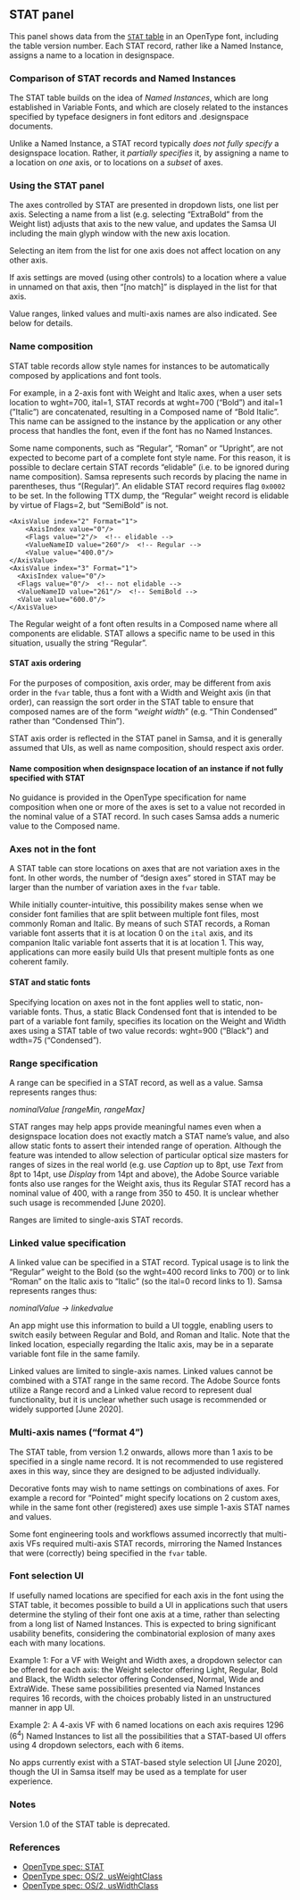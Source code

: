 ## STAT panel

This panel shows data from the [`STAT` table](https://docs.microsoft.com/en-us/typography/opentype/spec/stat) in an OpenType font, including the table version number. Each STAT record, rather like a Named Instance, assigns a name to a location in designspace.

### Comparison of STAT records and Named Instances
The STAT table builds on the idea of _Named Instances_, which are long established in Variable Fonts, and which are closely related to the instances specified by typeface designers in font editors and .designspace documents.

Unlike a Named Instance, a STAT record typically _does not fully specify_ a designspace location. Rather, it _partially specifies_ it, by assigning a name to a location on _one_ axis, or to locations on a _subset_ of axes.

### Using the STAT panel
The axes controlled by STAT are presented in dropdown lists, one list per axis. Selecting a name from a list (e.g. selecting “ExtraBold” from the Weight list) adjusts that axis to the new value, and updates the Samsa UI including the main glyph window with the new axis location.

Selecting an item from the list for one axis does not affect location on any other axis.

If axis settings are moved (using other controls) to  a location where a value in unnamed on that axis, then “[no match]” is displayed in the list for that axis.

Value ranges, linked values and multi-axis names are also indicated. See below for details.

### Name composition
STAT table records allow style names for instances to be automatically composed by applications and font tools.

For example, in a 2-axis font with Weight and Italic axes, when a user sets location to wght=700, ital=1, STAT records at wght=700 (“Bold”) and ital=1 (”Italic”) are concatenated, resulting in a Composed name of “Bold Italic”. This name can be assigned to the instance by the application or any other process that handles the font, even if the font has no Named Instances.

Some name components, such as “Regular”, “Roman” or “Upright”, are not expected to become part of a complete font style name. For this reason, it is possible to declare certain STAT records “elidable” (i.e. to be ignored during name composition). Samsa represents such records by placing the name in parentheses, thus “(Regular)”. An elidable STAT record requires flag `0x0002` to be set. In the following TTX dump, the “Regular” weight record is elidable by virtue of Flags=2, but “SemiBold” is not.

```
<AxisValue index="2" Format="1">
    <AxisIndex value="0"/>
    <Flags value="2"/>  <!-- elidable -->
    <ValueNameID value="260"/>  <!-- Regular -->
    <Value value="400.0"/>
</AxisValue>
<AxisValue index="3" Format="1">
  <AxisIndex value="0"/>
  <Flags value="0"/>  <!-- not elidable -->
  <ValueNameID value="261"/>  <!-- SemiBold -->
  <Value value="600.0"/>
</AxisValue>
```

The Regular weight of a font often results in a Composed name where all components are elidable. STAT allows a specific name to be used in this situation, usually the string “Regular”.

#### STAT axis ordering
For the purposes of composition, axis order, may be different from axis order in the `fvar` table, thus a font with  a Width and Weight axis (in that order), can reassign the sort order in the STAT table to ensure that composed names are of the form “_weight_ _width_” (e.g. “Thin Condensed” rather than “Condensed Thin”).

STAT axis order is reflected in the STAT panel in Samsa, and it is generally assumed that UIs, as well as name composition, should respect axis order.

#### Name composition when designspace location of an instance if not fully specified with STAT
No guidance is provided in the OpenType specification for name composition when one or more of the axes is set to a value not recorded in the nominal value of a STAT record. In such cases Samsa adds a numeric value to the Composed name.

### Axes not in the font
A STAT table can store locations on axes that are not variation axes in the font. In other words, the number of “design axes” stored in STAT may be larger than the number of variation axes in the `fvar` table.

While initially counter-intuitive, this possibility makes sense when we consider font families that are split between multiple font files, most commonly Roman and Italic. By means of such STAT records, a Roman variable font asserts that it is at location 0 on the `ital` axis, and its companion Italic variable font asserts that it is at location 1. This way, applications can more easily build UIs that present multiple fonts as one coherent family.

#### STAT and static fonts
Specifying location on axes not in the font applies well to static, non-variable fonts. Thus, a static Black Condensed font that is intended to be part of a variable font family, specifies its location on the Weight and Width axes using a STAT table of two value records: wght=900 (“Black”) and wdth=75 (“Condensed”).

### Range specification
A range can be specified in a STAT record, as well as a value. Samsa represents ranges thus:

_nominalValue [rangeMin, rangeMax]_

STAT ranges may help apps provide meaningful names even when a designspace location does not exactly match a STAT name’s value, and also allow static fonts to assert their intended range of operation. Although the feature was intended to allow selection of particular optical size masters for ranges of sizes in the real world (e.g. use _Caption_ up to 8pt, use _Text_ from 8pt to 14pt, use _Display_ from 14pt and above), the Adobe Source variable fonts also use ranges for the Weight axis, thus its Regular STAT record has a nominal value of 400, with a range from 350 to 450. It is unclear whether such usage is recommended [June 2020].

Ranges are limited to single-axis STAT records.

### Linked value specification
A linked value can be specified in a STAT record. Typical usage is to link the “Regular” weight to the Bold (so the wght=400 record links to 700) or to link “Roman” on the Italic axis to “Italic” (so the ital=0 record links to 1). Samsa represents ranges thus:

_nominalValue → linkedvalue_

An app might use this information to build a UI toggle, enabling users to switch easily between Regular and Bold, and Roman and Italic. Note that the linked location, especially regarding the Italic axis, may be in a separate variable font file in the same family.

Linked values are limited to single-axis names. Linked values cannot be combined with a STAT range in the same record. The Adobe Source fonts utilize a Range record and a Linked value record to represent dual functionality, but it is unclear whether such usage is recommended or widely supported [June 2020].

### Multi-axis names (“format 4”)
The STAT table, from version 1.2 onwards, allows more than 1 axis to be specified in a single name record. It is not recommended to use registered axes in this way, since they are designed to be adjusted individually.

Decorative fonts may wish to name settings on combinations of axes. For example a record for “Pointed” might specify locations on 2 custom axes, while in the same font other (registered) axes use simple 1-axis STAT names and values.

Some font engineering tools and workflows assumed incorrectly that multi-axis VFs required multi-axis STAT records, mirroring the Named Instances that were (correctly) being specified in the `fvar` table.

### Font selection UI
If usefully named locations are specified for each axis in the font using the STAT table, it becomes possible to build a UI in applications such that users determine the styling of their font one axis at a time, rather than selecting from a long list of Named Instances. This is expected to bring significant usability benefits, considering the combinatorial explosion of many axes each with many locations.

Example 1: For a VF with Weight and Width axes, a dropdown selector can be offered for each axis: the Weight selector offering Light, Regular, Bold and Black, the Width selector offering Condensed, Normal, Wide and ExtraWide. These same possibilities presented via Named Instances requires 16 records, with the choices probably listed in an unstructured manner in app UI.

Example 2: A 4-axis VF with 6 named locations on each axis requires 1296 (6<sup>4</sup>) Named Instances to list all the possibilities that a STAT-based UI offers using 4 dropdown selectors, each with 6 items.

No apps currently exist with a STAT-based style selection UI [June 2020], though the UI in Samsa itself may be used as a template for user experience.

### Notes
Version 1.0 of the STAT table is deprecated.

### References

* [OpenType spec: STAT](https://docs.microsoft.com/en-us/typography/opentype/spec/stat)
* [OpenType spec: OS/2, usWeightClass](https://docs.microsoft.com/en-us/typography/opentype/spec/os2#uswidthclass)
* [OpenType spec: OS/2, usWidthClass](https://docs.microsoft.com/en-us/typography/opentype/spec/os2#uswidthclass)
